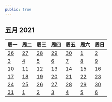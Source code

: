 ```yaml
---
public: true
---
```

<div class="logseq-tools-calendar"><h2>五月 2021</h2>
<table><thead><tr><th>周一</th><th>周二</th><th>周三</th><th>周四</th><th>周五</th><th>周六</th><th>周日</th></tr></thead><tbody><tr><td class="outofmonth"><a data-ref="2021-04-26" href="#/page/2021-04-26" class="page-ref">26</a></td><td class="outofmonth"><a data-ref="2021-04-27" href="#/page/2021-04-27" class="page-ref">27</a></td><td class="outofmonth"><a data-ref="2021-04-28" href="#/page/2021-04-28" class="page-ref">28</a></td><td class="outofmonth"><a data-ref="2021-04-29" href="#/page/2021-04-29" class="page-ref">29</a></td><td class="outofmonth"><a data-ref="2021-04-30" href="#/page/2021-04-30" class="page-ref">30</a></td><td><a data-ref="2021-05-01" href="#/page/2021-05-01" class="page-ref">1</a></td><td><a data-ref="2021-05-02" href="#/page/2021-05-02" class="page-ref">2</a></td></tr><tr><td><a data-ref="2021-05-03" href="#/page/2021-05-03" class="page-ref">3</a></td><td><a data-ref="2021-05-04" href="#/page/2021-05-04" class="page-ref">4</a></td><td><a data-ref="2021-05-05" href="#/page/2021-05-05" class="page-ref">5</a></td><td><a data-ref="2021-05-06" href="#/page/2021-05-06" class="page-ref">6</a></td><td><a data-ref="2021-05-07" href="#/page/2021-05-07" class="page-ref">7</a></td><td><a data-ref="2021-05-08" href="#/page/2021-05-08" class="page-ref">8</a></td><td><a data-ref="2021-05-09" href="#/page/2021-05-09" class="page-ref">9</a></td></tr><tr><td><a data-ref="2021-05-10" href="#/page/2021-05-10" class="page-ref">10</a></td><td><a data-ref="2021-05-11" href="#/page/2021-05-11" class="page-ref">11</a></td><td><a data-ref="2021-05-12" href="#/page/2021-05-12" class="page-ref">12</a></td><td><a data-ref="2021-05-13" href="#/page/2021-05-13" class="page-ref">13</a></td><td><a data-ref="2021-05-14" href="#/page/2021-05-14" class="page-ref">14</a></td><td><a data-ref="2021-05-15" href="#/page/2021-05-15" class="page-ref">15</a></td><td><a data-ref="2021-05-16" href="#/page/2021-05-16" class="page-ref">16</a></td></tr><tr><td><a data-ref="2021-05-17" href="#/page/2021-05-17" class="page-ref">17</a></td><td><a data-ref="2021-05-18" href="#/page/2021-05-18" class="page-ref">18</a></td><td><a data-ref="2021-05-19" href="#/page/2021-05-19" class="page-ref">19</a></td><td><a data-ref="2021-05-20" href="#/page/2021-05-20" class="page-ref">20</a></td><td><a data-ref="2021-05-21" href="#/page/2021-05-21" class="page-ref">21</a></td><td><a data-ref="2021-05-22" href="#/page/2021-05-22" class="page-ref">22</a></td><td><a data-ref="2021-05-23" href="#/page/2021-05-23" class="page-ref">23</a></td></tr><tr><td><a data-ref="2021-05-24" href="#/page/2021-05-24" class="page-ref">24</a></td><td><a data-ref="2021-05-25" href="#/page/2021-05-25" class="page-ref">25</a></td><td><a data-ref="2021-05-26" href="#/page/2021-05-26" class="page-ref">26</a></td><td><a data-ref="2021-05-27" href="#/page/2021-05-27" class="page-ref">27</a></td><td><a data-ref="2021-05-28" href="#/page/2021-05-28" class="page-ref">28</a></td><td><a data-ref="2021-05-29" href="#/page/2021-05-29" class="page-ref">29</a></td><td><a data-ref="2021-05-30" href="#/page/2021-05-30" class="page-ref">30</a></td></tr><tr><td><a data-ref="2021-05-31" href="#/page/2021-05-31" class="page-ref">31</a></td><td class="outofmonth"><a data-ref="2021-06-01" href="#/page/2021-06-01" class="page-ref">1</a></td><td class="outofmonth"><a data-ref="2021-06-02" href="#/page/2021-06-02" class="page-ref">2</a></td><td class="outofmonth"><a data-ref="2021-06-03" href="#/page/2021-06-03" class="page-ref">3</a></td><td class="outofmonth"><a data-ref="2021-06-04" href="#/page/2021-06-04" class="page-ref">4</a></td><td class="outofmonth"><a data-ref="2021-06-05" href="#/page/2021-06-05" class="page-ref">5</a></td><td class="outofmonth"><a data-ref="2021-06-06" href="#/page/2021-06-06" class="page-ref">6</a></td></tr></tbody></table></div>
